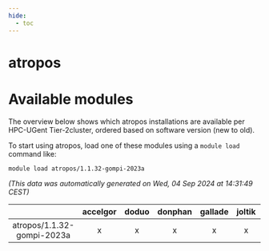 ```yaml
---
hide:
  - toc
---
```


atropos
=======

# Available modules


The overview below shows which atropos installations are available per HPC-UGent Tier-2cluster, ordered based on software version (new to old).

To start using atropos, load one of these modules using a `module load` command like:

```shell
module load atropos/1.1.32-gompi-2023a
```

*(This data was automatically generated on Wed, 04 Sep 2024 at 14:31:49 CEST)*  

| |accelgor|doduo|donphan|gallade|joltik|shinx|skitty|
| :---: | :---: | :---: | :---: | :---: | :---: | :---: | :---: |
|atropos/1.1.32-gompi-2023a|x|x|x|x|x|x|x|
